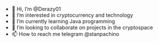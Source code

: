 - 👋 Hi, I’m @Derazy01
- 👀 I’m interested in cryptocurrency and technology
- 🌱 I’m currently learning Java programming
- 💞️ I’m looking to collaborate on projects in the cryptospace
- 📫 How to reach me telegram @stanpachino

<!---
Derazy01/Derazy01 is a ✨ special ✨ repository because its `README.md` (this file) appears on your GitHub profile.
You can click the Preview link to take a look at your changes.
--->
